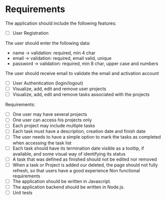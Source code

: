 # Requirements

The application should include the following features:

- [ ] User Registration

The user should enter the following data:

- name -> validation: required, min 4 char
- email -> validation: required, email valid, unique
- password -> validation: required, min 8 char, upper case and numbers

The user should receive email to validate the email and activation account


- [ ] User Authentication (login/logout)
- [ ] Visualize, add, edit and remove user projects
- [ ] Visualize, add, edit and remove tasks associated with the projects

Requirements:

- [ ] One user may have several projects
- [ ] One user can access his projects only
- [ ] Each project may include multiple tasks
- [ ] Each task must have a description, creation date and finish date
- [ ] The user needs to have a simple option to mark the tasks as completed when accessing the task list
- [ ] Each task should have its termination date visible as a tooltip, if available, and some visual way of identifying
      its status
- [ ] A task that was defined as finished should not be edited nor removed
- [ ] When a task or Project is added our deleted, the page should not fully refresh, so that users have a good
      experience
      Non functional requirements
- [ ] The application should be written in Javascript.
- [ ] The application backend should be written in Node.js.
- [ ] Unit tests
